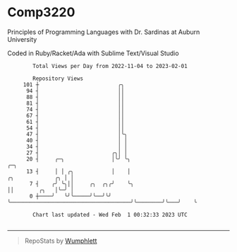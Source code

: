 # Comp3220

Principles of Programming Languages with Dr. Sardinas at Auburn University

Coded in Ruby/Racket/Ada with Sublime Text/Visual Studio

```
        Total Views per Day from 2022-11-04 to 2023-02-01

        Repository Views
     101 ┼                         ╭╮
      94 ┤                         ││
      88 ┤                         ││
      81 ┤                         ││
      74 ┤                         ││
      67 ┤                         ││
      61 ┤                         ││
      54 ┤                         ││
      47 ┤                         │╰╮
      40 ┤                         │ │
      34 ┤                         │ │
      27 ┤                       ╭╮│ │
      20 ┤     ╭─╮               │╰╯ ╰╮                                                         ╭─╮
      13 ┤     │ │ ╭╮            │    │                                       ╭╮             ╭╮ │ │
       7 ┤    ╭╯ ╰╮││     ╭╮  ╭╮╭╯    ╰╮                                      ││        ╭╮   │╰─╯ │
       0 ┼────╯   ╰╯╰─────╯╰──╯╰╯      ╰──────────────────────────────────────╯╰────────╯╰───╯    ╰

        Chart last updated - Wed Feb  1 00:32:33 2023 UTC
        
```

---

> RepoStats by [Wumphlett](https://github.com/Wumphlett)
